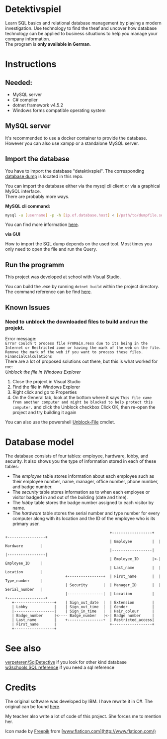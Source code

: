 # Detektivspiel
Learn SQL basics and relational database management by playing a modern investigation. Use technology to find the theaf and uncover how database technology can be applied to business situations to help you manage your company information.  
The program is **only available in German**.

# Instructions
## Needed:
* MySQL server
* C# compiler
* dotnet framework v4.5.2
* Windows forms compatible operating system

## MySQL server
It's recommended to use a docker container to provide the database. However you can also use xampp or a standalone MySQL server.

## Import the database
You have to import the database "detektivspiel". The corresponding [database dump](Detektivspiel.sql) is located in this repo.

You can import the database either via the mysql cli client or via a graphical MySQL interface.  
There are probably more ways.

**MySQL cli command:**

```bash
mysql -u [username] -p -h [ip.of.database.host] < [/path/to/dumpfile.sql]
```
You can find more information [here](https://www.digitalocean.com/community/tutorials/how-to-import-and-export-databases-in-mysql-or-mariadb).

**via GUI**

How to import the SQL dump depends on the used tool. Most times you only need to open the file and run the Query.

## Run the programm
This project was developed at school with Visual Studio.

You can build the .exe by running `dotnet build` within the project directory. The command reference can be find [here](https://docs.microsoft.com/de-de/dotnet/core/tools/dotnet-build).

## Known Issues
### Need to unblock the downloaded files to build and run the projekt.  
  Error message:  
  `Error Couldn't process file FrmMain.resx due to its being in the Internet or Restricted zone or having the mark of the web on the file. Remove the mark of the web if you want to process these files. FinancialCalculations`  
  There are a lot of proposed solutions out there, but this is what worked for me:  
  _Unblock the file in Windows Explorer_
  1. Close the project in Visual Studio
  2. Find the file in Windows Explorer
  3. Right click and go to Properties
  4. On the General tab, look at the bottom where it says `This file came from another computer and might be blocked to help protect this computer.` and click the Unblock checkbox
  Click OK, then re-open the project and try building it again  

  You can also use the powershell [Unblock-File](https://docs.microsoft.com/en-us/powershell/module/microsoft.powershell.utility/unblock-file?view=powershell-7) cmdlet.

# Database model

The database consists of four tables: employee, hardware, lobby, and security. It also shows you the type of information stored in each of these tables:

* The *employee* table stores information about each employee such as their employee number, name, manager, office number, phone number, and badge number.
* The *security* table stores information as to when each employee or visitor badged in and out of the building (date and time).
* The *lobby* table stores the badge number assigned to each visitor by name.
* The *hardware* table stores the serial number and type number for every computer along with its location and the ID of the employee who is its primary user.

```
                                               +------------------+  +-----------------+
                                               | Employee         |  | Hardware        |
                                               |------------------|  |-----------------|
                                               | Employee_ID      |<-| Employee_ID     |
                                               | Last_name        |  | Location        |
                           +----------------+  | First_name       |  | Type_number     |
                           | Security       |  | Manager_ID       |  | Serial_number   |
                           |----------------|  | Location         |  +-----------------+
   +------------------+    | Sign_out_date  |  | Extension        |
   | Lobby            |    | Sign_out_time  |  | Gender           |
   |------------------|    | Sign_in_time   |  | Hair_colour      |
   | Badge_number     |<---- Badge_number   |<-| Badge number     |
   | Last_name        |    +----------------+  | Restricted_access|
   | First_name       |                        +------------------+
   +------------------+
```


# See also
[verpeteren/SqlDetective](https://github.com/verpeteren/SqlDetective) if you look for other kind database  
[w3schools SQL reference](https://www.w3schools.com/sql/sql_intro.asp) if you need a sql reference

# Credits
The original software was developed by IBM. I have rewrite it in C#. The original can be found [here](https://www.ibm.com/developerworks/data/tutorials/dm0804moffatt/index.html).

My teacher also write a lot of code of this project. She forces me to mention her.

Icon made by [Freepik](https://www.flaticon.com/authors/freepik) from [www.flaticon.com](http://www.flaticon.com/)
